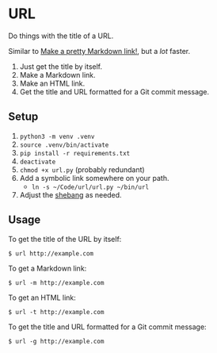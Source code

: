 # URL

Do things with the title of a URL.

Similar to [Make a pretty Markdown link!](https://copy-url-title.glitch.me), but a _lot_ faster.

1. Just get the title by itself.
2. Make a Markdown link.
3. Make an HTML link.
4. Get the title and URL formatted for a Git commit message.

## Setup

1. `python3 -m venv .venv`
1. `source .venv/bin/activate`
1. `pip install -r requirements.txt`
1. `deactivate`
1. `chmod +x url.py` (probably redundant)
1. Add a symbolic link somewhere on your path.
    - `ln -s ~/Code/url/url.py ~/bin/url`
1. Adjust the [shebang](https://en.wikipedia.org/wiki/Shebang_(Unix)) as needed.

## Usage

To get the title of the URL by itself:

```shell
$ url http://example.com
```

To get a Markdown link:

```shell
$ url -m http://example.com
```

To get an HTML link:

```shell
$ url -t http://example.com
```

To get the title and URL formatted for a Git commit message:

```shell
$ url -g http://example.com
```
